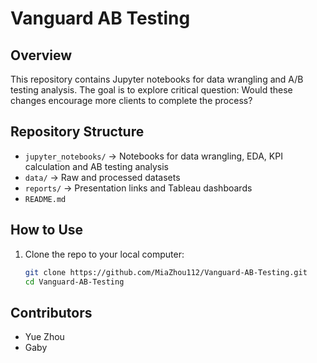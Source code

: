 # Vanguard AB Testing


## Overview
This repository contains Jupyter notebooks for data wrangling and A/B testing analysis.
The goal is to explore critical question: Would these changes encourage more clients to complete the process?


## Repository Structure
- `jupyter_notebooks/` → Notebooks for data wrangling, EDA, KPI calculation and AB testing analysis  
- `data/` → Raw and processed datasets  
- `reports/` → Presentation links and Tableau dashboards  
- `README.md`

## How to Use
1. Clone the repo to your local computer:
   ```bash
   git clone https://github.com/MiaZhou112/Vanguard-AB-Testing.git
   cd Vanguard-AB-Testing

## Contributors
- Yue Zhou  
- Gaby

